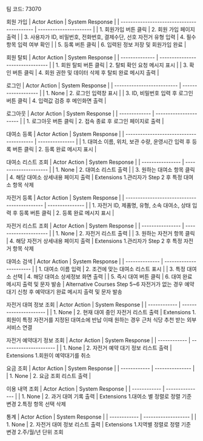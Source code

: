 팀 코드: 73070

회원 가입
| Actor Action                               | System Response        |
| ------------------------------------------ | ---------------------- |
| 1. 회원가입 버튼 클릭                              | 2. 회원 가입 페이지 출력        |
| 3. 사용자가 ID, 비밀번호, 전화번호, 결제수단, 선호 자전거 유형 입력 | 4. 필수 항목 입력 여부 확인      |
| 5. 등록 버튼 클릭                                | 6. 입력된 정보 저장 및 회원가입 완료 |

회원 탈퇴
| Actor Action   | System Response                  |
| -------------- | -------------------------------- |
| 1. 회원 탈퇴 버튼 클릭 | 2. 탈퇴 확인 요청 메시지 표시               |
| 3. 확인 버튼 클릭    | 4. 회원 권한 및 데이터 삭제 후 탈퇴 완료 메시지 출력 |

로그인
| Actor Action               | System Response     |
| -------------------------- | ------------------- |
| 1. None                    | 2. 로그인 입력창 표시       |
| 3. ID, 비밀번호 입력 후 로그인 버튼 클릭 | 4. 입력값 검증 후 메인화면 출력 |


로그아웃
| Actor Action  | System Response        |
| ------------- | ---------------------- |
| 1. 로그아웃 버튼 클릭 | 2. 접속 종료 후 로그인 페이지로 출력 |


대여소 등록
| Actor Action                             | System Response |
| ---------------------------------------- | --------------- |
| 1. 대여소 이름, 위치, 보관 수량, 운영시간 입력 후 등록 버튼 클릭 | 2. 등록 완료 메시지 표시 |


대여소 리스트 조회
| Actor Action     | System Response       |
| ---------------- | --------------------- |
| 1. None          | 2. 대여소 리스트 출력         |
| 3. 원하는 대여소 항목 클릭 | 4. 해당 대여소 상세내용 페이지 출력 |
Extensions
1.관리자가 Step 2 후 특정 대여소 항목 삭제

자전거 등록
| Actor Action                                 | System Response |
| -------------------------------------------- | --------------- |
| 1. 자전거 ID, 제품명, 유형, 소속 대여소, 상태 입력 후 등록 버튼 클릭 | 2. 등록 완료 메시지 표시 |

자전거 리스트 조회
| Actor Action     | System Response       |
| ---------------- | --------------------- |
| 1. None          | 2. 자전거 리스트 출력         |
| 3. 원하는 자전거 항목 클릭 | 4. 해당 자전거 상세내용 페이지 출력 |
Extensions
1.관리자가 Step 2 후 특정 자전거 항목 삭제

대여소 검색
| Actor Action   | System Response         |
| -------------- | ----------------------- |
| 1. 대여소 이름 입력   | 2. 조건에 맞는 대여소 리스트 표시    |
| 3. 특정 대여소 선택   | 4. 해당 대여소 상세정보 화면 출력    |
| 5. 즉시 대여 버튼 클릭 | 6. 대여 완료 메시지 출력 및 문자 발송 |
Alternative Courses
Step 5~6 자전거가 없는 경우 예약대기 신청 후 예약대기 완료 메시지 출력 및 문자 발송

자전거 대여 정보 조회
| Actor Action | System Response        |
| ------------ | ---------------------- |
| 1. None      | 2. 현재 대여 중인 자전거 리스트 출력 |
Extensions
1.회원이 특정 자전거를 지정된 대여소에 반납 이때 원하는 경우 근처 식당 추천 받는 외부 서비스 연결

자전거 예약대기 정보 조회
| Actor Action | System Response        |
| ------------ | ---------------------- |
| 1. None      | 2. 자전거 예약 대기 정보 리스트 출력 |
Extensions
1.회원이 예약대기를 취소

요금 조회
| Actor Action | System Response |
| ------------ | --------------- |
| 1. None      | 2. 요금 조회 리스트 출력 |

이용 내역 조회
| Actor Action | System Response |
| ------------ | --------------- |
| 1. None      | 2. 과거 대여 기록 출력  |
Extensions
1.대여소 별 정렬로 정렬 기준 변경
2.특정 항목 선택 삭제

통계
| Actor Action | System Response     |
| ------------ | ------------------- |
| 1. None      | 2. 자전거 대여 정보 리스트 출력 |
Extensions
1.지역별 정렬로 정렬 기준 변경
2.주/월/년 단위 조회


